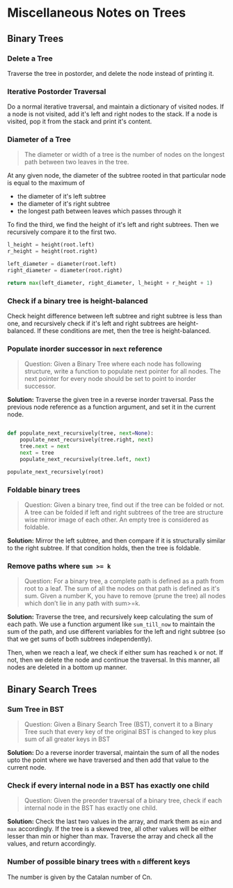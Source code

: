 # Miscellaneous Notes on Trees

## Binary Trees

### Delete a Tree

Traverse the tree in postorder, and delete the node instead of printing it.

### Iterative Postorder Traversal

Do a normal iterative traversal, and maintain a dictionary of visited nodes.
If a node is not visited, add it's left and right nodes to the stack. If a node is visited,
pop it from the stack and print it's content.

### Diameter of a Tree

> The diameter or width of a tree is the number of nodes on the longest path between two leaves in
 the tree.

At any given node, the diameter of the subtree rooted in that particular node is equal to the maximum of

 - the diameter of it's left subtree
 - the diameter of it's right subtree
 - the longest path between leaves which passes through it

To find the third, we find the height of it's left and right subtrees. Then we recursively compare it to the first two.

```python
l_height = height(root.left)
r_height = height(root.right)

left_diameter = diameter(root.left)
right_diameter = diameter(root.right)

return max(left_diameter, right_diameter, l_height + r_height + 1)
```

### Check if a binary tree is height-balanced

Check height difference between left subtree and right subtree is less than one, and recursively
check if it's left and right subtrees are height-balanced. If these conditions are met, then the tree
is height-balanced.

### Populate inorder successor in `next` reference

> Question: Given a Binary Tree where each node has following structure, write a function to populate next pointer for all nodes. The next pointer for every node should be set to point to inorder successor.

**Solution:** Traverse the given tree in a reverse inorder traversal. Pass the previous node reference as a function argument, and set it in the current node.

```python

def populate_next_recursively(tree, next=None):
    populate_next_recursively(tree.right, next)
    tree.next = next
    next = tree
    populate_next_recursively(tree.left, next)

populate_next_recursively(root)
```

### Foldable binary trees

> Question: Given a binary tree, find out if the tree can be folded or not. A tree can be folded if left and right subtrees of the tree are structure wise mirror image of each other. An empty tree is considered as foldable.

**Solution:** Mirror the left subtree, and then compare if it is structurally similar to the right subtree. If that condition holds, then the tree is foldable.

### Remove paths where `sum >= k`

> Question: For a binary tree, a complete path is defined as a path from root to a leaf. The sum of all the nodes on that path is defined as it's sum. Given a number K, you have to remove (prune the tree) all nodes which don’t lie in any path with sum>=k.

**Solution:** Traverse the tree, and recursively keep calculating the sum of each path.
We use a function argument like `sum_till_now` to maintain the sum of the path, and use
different variables for the left and right subtree (so that we get sums of both
subtrees independently).

Then, when we reach a leaf, we check if either sum has reached `k` or not. If not, then we
delete the node and continue the traversal. In this manner, all nodes are deleted in a bottom up manner.

## Binary Search Trees

### Sum Tree in BST

> Question: Given a Binary Search Tree (BST), convert it to a Binary Tree such that every key of the original BST is changed to key plus sum of all greater keys in BST

**Solution:** Do a reverse inorder traversal, maintain the sum of all the nodes upto the point where we have traversed and then
add that value to the current node.

### Check if every internal node in a BST has exactly one child

> Question: Given the preorder traversal of a binary tree, check if each internal
node in the BST has exactly one child.

**Solution:** Check the last two values in the array, and mark them as `min` and `max` accordingly.
If the tree is a skewed tree, all other values will be either lesser than min or higher than max. Traverse
the array and check all the values, and return accordingly.

### Number of possible binary trees with `n` different keys

The number is given by the Catalan number of Cn.


